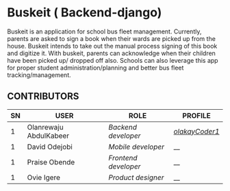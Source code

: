# Buskeit ( Backend-django)
Buskeit is an application for school bus fleet management. Currently, parents are asked to sign a 
book when their wards are picked up from the house. Buskeit intends to take out the manual process signing of
this book and digitize it. With buskeit, parents can acknowledge when their children have been picked up/ dropped off also.
Schools can also leverage this app for proper student administration/planning and better bus fleet tracking/management. 


## CONTRIBUTORS
| SN | USER | ROLE |PROFILE|
| ------- | ----- | ------------- | ------------- |
| 1 | Olanrewaju AbdulKabeer | _Backend developer_| _[olakayCoder1](https://github.com/olakayCoder1)_|
| 1 | David Odejobi | _Mobile developer_| __|
| 1 | Praise Obende | _Frontend developer_| __|
| 1 | Ovie Igere | _Product designer_| __|
